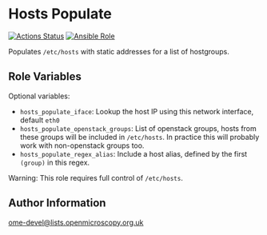 Hosts Populate
==============

[![Actions Status](https://github.com/ome/ansible-role-hosts-populate/workflows/Molecule/badge.svg)](https://github.com/ome/ansible-role-hosts-populate/actions)
[![Ansible Role](https://img.shields.io/badge/ansible--galaxy-hosts_populate-blue.svg)](https://galaxy.ansible.com/ui/standalone/roles/ome/hosts_populate/)


Populates `/etc/hosts` with static addresses for a list of hostgroups.


Role Variables
--------------

Optional variables:
- `hosts_populate_iface`: Lookup the host IP using this network interface, default `eth0`
- `hosts_populate_openstack_groups`: List of openstack groups, hosts from these groups will be included in `/etc/hosts`.
  In practice this will probably work with non-openstack groups too.
- `hosts_populate_regex_alias`: Include a host alias, defined by the first `(group)` in this regex.

Warning: This role requires full control of `/etc/hosts`.


Author Information
------------------

ome-devel@lists.openmicroscopy.org.uk
